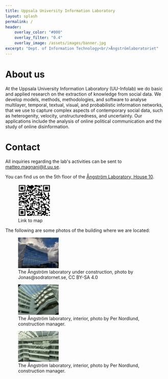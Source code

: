 ```yaml
---
title: Uppsala University Information Laboratory
layout: splash
permalink: /
header:
    overlay_color: "#000"
    overlay_filter: "0.4"
    overlay_image: /assets/images/banner.jpg
excerpt: "Dept. of Information Technology<br/>Ångströmlaboratoriet"
---
```


# About us

At the Uppsala University Information Laboratory (UU-Infolab) we do basic and applied research on
the extraction of knowledge from social data. We develop models, methods, methodologies, and
software to analyse multilayer, temporal, textual, visual, and probabilistic information networks,
that we use to capture complex aspects of contemporary social data, such as heterogenity, velocity,
unstructuredness, and uncertainty. Our applications include the analysis of online political communication 
and the study of online disinformation.

# Contact

All inquiries regarding the lab's activities can be sent to 
<a href="mailto:matteo.magnani@it.uu.se">matteo.magnani@it.uu.se</a>.

You can find us on the 5th floor of the <a href="https://kartor.eniro.se/m/RjRfE">Ångström Laboratory,
House 10</a>.

<figure style="width:20%" >
<img src="/assets/images/location.png"
alt="The location of the Ångström laboratory on a map" />
<figcaption>Link to map</figcaption>
</figure>

The following are some photos of the building where we are located:
<figure>
<img src="/assets/images/angstrom.jpg"
     alt="The Ångström laboratory, exterior" width="30%" />
<figcaption>The Ångström laboratory under construction, photo by Jonas@sodratornet.se, CC BY-SA 4.0</figcaption>
</figure>
<figure>
<img src="/assets/images/angstrom_interior1.jpg"
     alt="The Ångström laboratory, interior" width="30%" />
<figcaption>The Ångström laboratory, interior, photo by Per Nordlund, construction manager.</figcaption>
</figure>
<figure>
<img src="/assets/images/angstrom_interior2.jpg"
         alt="The Ångström laboratory, interior" width="30%" />
    <figcaption>The Ångström laboratory, interior, photo by Per Nordlund, construction manager.</figcaption>
</figure>



